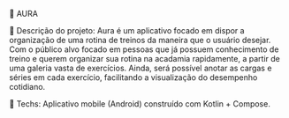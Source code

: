 🪬 AURA

📑 Descrição do projeto:
Aura é um aplicativo focado em dispor a organização de uma rotina de treinos da maneira que o usuário desejar. Com o público alvo focado em pessoas que já possuem conhecimento de treino e querem organizar sua rotina na acadamia rapidamente, a partir de uma galeria vasta de exercícios. Ainda, será possível anotar as cargas e séries em cada exercício, facilitando a visualização do desempenho cotidiano. 

📱 Techs: 
Aplicativo mobile (Android) construído com Kotlin + Compose. 

